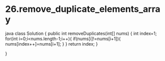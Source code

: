 # 26.remove_duplicate_elements_array
java
class Solution {
    public int removeDuplicates(int[] nums) {
        int index=1;
        for(int i=0;i<nums.length-1;i++){
            if(nums[i]!=nums[i+1]){
                nums[index++]=nums[i+1];
            }
        }
        return index;
    }
    
}
